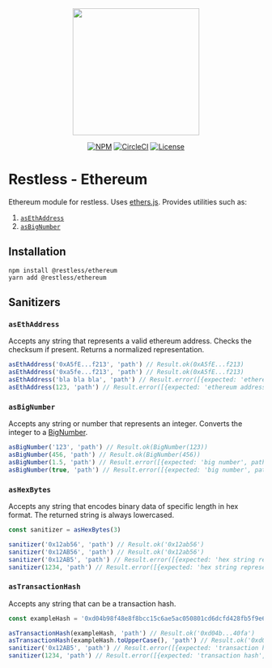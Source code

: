 <div align="center">
  <img width="250" src="https://raw.githubusercontent.com/EthWorks/restless/master/logo.png">
  <br>

[![NPM](https://img.shields.io/npm/v/@restless/ethereum.svg)](https://www.npmjs.com/package/@restless/ethereum)
[![CircleCI](https://img.shields.io/circleci/build/github/EthWorks/restless/master.svg)](https://circleci.com/gh/EthWorks/restless/tree/master)
[![License](https://img.shields.io/github/license/Ethworks/restless.svg)](https://github.com/EthWorks/restless/blob/master/UNLICENSE)

</div>

# Restless - Ethereum

Ethereum module for restless. Uses [ethers.js](https://docs.ethers.io/ethers.js/html/index.html). Provides utilities such as:

1. [`asEthAddress`](#asethaddress)
1. [`asBigNumber`](#asbignumber)

## Installation

```
npm install @restless/ethereum
yarn add @restless/ethereum
```

## Sanitizers

### `asEthAddress`

Accepts any string that represents a valid ethereum address. Checks the checksum if present. Returns a normalized representation.

```javascript
asEthAddress('0xA5fE...f213', 'path') // Result.ok(0xA5fE...f213)
asEthAddress('0xa5fe...f213', 'path') // Result.ok(0xA5fE...f213)
asEthAddress('bla bla bla', 'path') // Result.error([{expected: 'ethereum address', path: 'path'}])
asEthAddress(123, 'path') // Result.error([{expected: 'ethereum address', path: 'path'}])
```

### `asBigNumber`

Accepts any string or number that represents an integer. Converts the integer to a [BigNumber](https://docs.ethers.io/ethers.js/html/api-utils.html#big-numbers).

```javascript
asBigNumber('123', 'path') // Result.ok(BigNumber(123))
asBigNumber(456, 'path') // Result.ok(BigNumber(456))
asBigNumber(1.5, 'path') // Result.error([{expected: 'big number', path: 'path'}])
asBigNumber(true, 'path') // Result.error([{expected: 'big number', path: 'path'}])
```

### `asHexBytes`

Accepts any string that encodes binary data of specific length in hex format. The returned string is always lowercased.

```javascript
const sanitizer = asHexBytes(3)

sanitizer('0x12ab56', 'path') // Result.ok('0x12ab56')
sanitizer('0x12AB56', 'path') // Result.ok('0x12ab56')
sanitizer('0x12AB5', 'path') // Result.error([{expected: 'hex string representing 3 bytes', path: 'path'}])
sanitizer(1234, 'path') // Result.error([{expected: 'hex string representing 3 bytes', path: 'path'}])
```

### `asTransactionHash`

Accepts any string that can be a transaction hash.

```javascript
const exampleHash = '0xd04b98f48e8f8bcc15c6ae5ac050801cd6dcfd428fb5f9e65c4e16e7807340fa'

asTransactionHash(exampleHash, 'path') // Result.ok('0xd04b...40fa')
asTransactionHash(exampleHash.toUpperCase(), 'path') // Result.ok('0xd04b...40fa')
sanitizer('0x12AB5', 'path') // Result.error([{expected: 'transaction hash', path: 'path'}])
sanitizer(1234, 'path') // Result.error([{expected: 'transaction hash', path: 'path'}])
```
